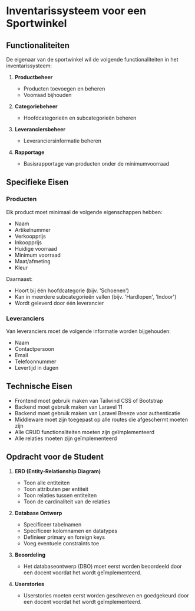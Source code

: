 # Inventarissysteem voor een Sportwinkel

## Functionaliteiten

De eigenaar van de sportwinkel wil de volgende functionaliteiten in het inventarissysteem:

1. **Productbeheer**
   - Producten toevoegen en beheren
   - Voorraad bijhouden

2. **Categoriebeheer**
   - Hoofdcategorieën en subcategorieën beheren

3. **Leveranciersbeheer**
   - Leveranciersinformatie beheren

4. **Rapportage**
   - Basisrapportage van producten onder de minimumvoorraad

## Specifieke Eisen

### Producten

Elk product moet minimaal de volgende eigenschappen hebben:
- Naam
- Artikelnummer
- Verkoopprijs
- Inkoopprijs
- Huidige voorraad
- Minimum voorraad
- Maat/afmeting
- Kleur

Daarnaast:
- Hoort bij één hoofdcategorie (bijv. 'Schoenen')
- Kan in meerdere subcategorieën vallen (bijv. 'Hardlopen', 'Indoor')
- Wordt geleverd door één leverancier

### Leveranciers

Van leveranciers moet de volgende informatie worden bijgehouden:
- Naam
- Contactpersoon
- Email
- Telefoonnummer
- Levertijd in dagen

## Technische Eisen

- Frontend moet gebruik maken van Tailwind CSS of Bootstrap
- Backend moet gebruik maken van Laravel 11
- Backend moet gebruik maken van Laravel Breeze voor authenticatie
- Middleware moet zijn toegepast op alle routes die afgeschermt moeten zijn
- Alle CRUD functionaliteiten moeten zijn geïmplementeerd
- Alle relaties moeten zijn geïmplementeerd

## Opdracht voor de Student

1. **ERD (Entity-Relationship Diagram)**
   - Toon alle entiteiten
   - Toon attributen per entiteit
   - Toon relaties tussen entiteiten
   - Toon de cardinaliteit van de relaties

2. **Database Ontwerp**
   - Specificeer tabelnamen
   - Specificeer kolomnamen en datatypes
   - Definieer primary en foreign keys
   - Voeg eventuele constraints toe

3. **Beoordeling**
   - Het databaseontwerp (DBO) moet eerst worden beoordeeld door een docent voordat het wordt geïmplementeerd.

4. **Userstories**
   - Userstories moeten eerst worden geschreven en goedgekeurd door een docent voordat het wordt geïmplementeerd.
